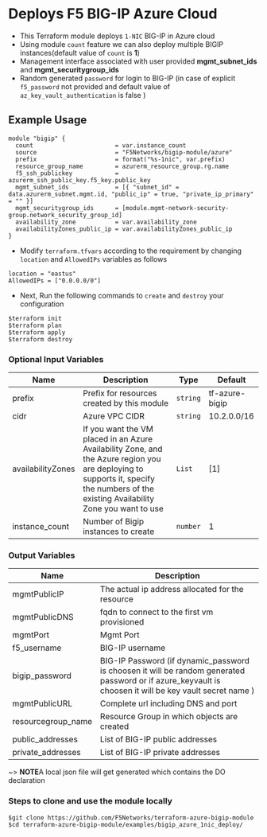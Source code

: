 # Deploys F5 BIG-IP Azure Cloud

* This Terraform module deploys `1-NIC` BIG-IP in Azure cloud
* Using module `count` feature we can also deploy multiple BIGIP instances(default value of `count` is **1**)
* Management interface associated with user provided **mgmt_subnet_ids** and **mgmt_securitygroup_ids**
* Random generated `password` for login to BIG-IP (in case of explicit `f5_password` not provided and default value of `az_key_vault_authentication` is false )

## Example Usage

```hcl
module "bigip" {
  count                       = var.instance_count
  source                      = "F5Networks/bigip-module/azure"
  prefix                      = format("%s-1nic", var.prefix)
  resource_group_name         = azurerm_resource_group.rg.name
  f5_ssh_publickey            = azurerm_ssh_public_key.f5_key.public_key
  mgmt_subnet_ids             = [{ "subnet_id" = data.azurerm_subnet.mgmt.id, "public_ip" = true, "private_ip_primary" = "" }]
  mgmt_securitygroup_ids      = [module.mgmt-network-security-group.network_security_group_id]
  availability_zone           = var.availability_zone
  availabilityZones_public_ip = var.availabilityZones_public_ip
}
```

* Modify `terraform.tfvars` according to the requirement by changing `location` and `AllowedIPs` variables as follows

```hcl
location = "eastus"
AllowedIPs = ["0.0.0.0/0"]
```

* Next, Run the following commands to `create` and `destroy` your configuration

```shell
$terraform init
$terraform plan
$terraform apply
$terraform destroy
```

### Optional Input Variables

| Name | Description | Type | Default |
|------|-------------|------|---------|
| prefix | Prefix for resources created by this module | `string` | tf-azure-bigip |
| cidr | Azure VPC CIDR | `string` | 10.2.0.0/16 |
| availabilityZones | If you want the VM placed in an Azure Availability Zone, and the Azure region you are deploying to supports it, specify the numbers of the existing Availability Zone you want to use | `List` | [1] |
| instance_count | Number of Bigip instances to create | `number` | 1 |

### Output Variables

| Name | Description |
|------|-------------|
| mgmtPublicIP | The actual ip address allocated for the resource |
| mgmtPublicDNS | fqdn to connect to the first vm provisioned |
| mgmtPort | Mgmt Port |
| f5\_username | BIG-IP username |
| bigip\_password | BIG-IP Password (if dynamic_password is choosen it will be random generated password or if azure_keyvault is choosen it will be key vault secret name ) |
| mgmtPublicURL | Complete url including DNS and port|  
| resourcegroup_name | Resource Group in which objects are created |
| public_addresses | List of BIG-IP public addresses |
| private_addresses | List of BIG-IP private addresses |

~> **NOTE**A local json file will get generated which contains the DO declaration

### Steps to clone and use the module locally

```shell
$git clone https://github.com/F5Networks/terraform-azure-bigip-module
$cd terraform-azure-bigip-module/examples/bigip_azure_1nic_deploy/
```

